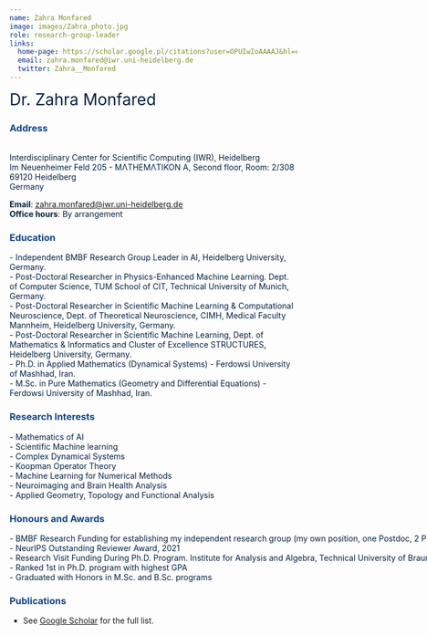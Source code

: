 ```yaml
---
name: Zahra Monfared
image: images/Zahra_photo.jpg
role: research-group-leader
links:
  home-page: https://scholar.google.pl/citations?user=OPUIwIoAAAAJ&hl=en
  email: zahra.monfared@iwr.uni-heidelberg.de 
  twitter: Zahra__Monfared
---
```


<span style="font-size: 2em; color: #072140;">Dr. Zahra Monfared</span>



### <span style="color: #114584;">Address</span>

<div style="color: #072140; text-align: left;"> <br>
Interdisciplinary Center for Scientific Computing (IWR), Heidelberg <br>  
Im Neuenheimer Feld 205 - MΛTHEMΛTIKON A, Second floor, Room: 2/308<br> 
69120 Heidelberg <br> 
Germany
</div>

<span style="color: #072140;"><strong>Email</strong>: <a href="mailto:zahra.monfared@iwr.uni-heidelberg.de" style="color: #114584;">zahra.monfared@iwr.uni-heidelberg.de</a></span>  
<span style="color: #072140;"><strong>Office hours</strong>: By arrangement</span>



### <span style="color: #114584;">Education</span>

<div style="color: #072140; text-align: left;">
- Independent BMBF Research Group Leader in AI, Heidelberg University, Germany. 
</div>
<div style="color: #072140; text-align: left;">
- Post-Doctoral Researcher in Physics-Enhanced Machine Learning. Dept. of Computer Science, TUM School of CIT, Technical University of Munich, Germany.
</div>
<div style="color: #072140; text-align: left;">
- Post-Doctoral Researcher in Scientific Machine Learning & Computational Neuroscience, Dept. of Theoretical Neuroscience, CIMH, Medical Faculty Mannheim, Heidelberg University, Germany.
</div>
<div style="color: #072140; text-align: left;">
- Post-Doctoral Researcher in Scientific Machine Learning, Dept. of Mathematics & Informatics and Cluster of Excellence STRUCTURES, Heidelberg University, Germany.  
</div>
<div style="color: #072140; text-align: left;">
- Ph.D. in Applied Mathematics (Dynamical Systems) - Ferdowsi University of Mashhad, Iran. 
</div>
<div style="color: #072140; text-align: left;">
- M.Sc. in Pure Mathematics (Geometry and Differential Equations) - Ferdowsi University of Mashhad, Iran.  
</div>




### <span style="color: #114584;">Research Interests</span>

<div style="color: #072140; text-align: left;">
- Mathematics of AI <br>
- Scientific Machine learning <br>
- Complex Dynamical Systems  <br>
- Koopman Operator Theory <br>
- Machine Learning for Numerical Methods <br>  
- Neuroimaging and Brain Health Analysis <br>
- Applied Geometry, Topology and Functional Analysis <br>  
</div>



### <span style="color: #114584;">Honours and Awards</span>

<div style="color: #072140; text-align: left; white-space: nowrap;">
- BMBF Research Funding for establishing my independent research group (my own position, one Postdoc, 2 PhD positions and one research assistant)in the field of AI (2024–2027) <br>
- NeurIPS Outstanding Reviewer Award, 2021 <br>
- Research Visit Funding During Ph.D. Program. Institute for Analysis and Algebra, Technical University of Braunschweig, Germany. <br>
- Ranked 1st in Ph.D. program with highest GPA <br>  
- Graduated with Honors in M.Sc. and B.Sc. programs <br>  
</div>



### <span style="color: #114584;">Publications</span>


- See [Google Scholar](https://scholar.google.pl/citations?user=OPUIwIoAAAAJ&hl=en) for the full list.

